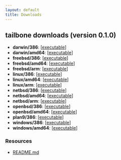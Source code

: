 ```yaml
---
layout: default
title: Downloads
---
```




tailbone downloads (version 0.1.0)
-------------

 * **darwin/386**: [[executable](darwin_386/tailbone)]
 * **darwin/amd64**: [[executable](darwin_amd64/tailbone)]
 * **freebsd/386**: [[executable](freebsd_386/tailbone)]
 * **freebsd/amd64**: [[executable](freebsd_amd64/tailbone)]
 * **freebsd/arm**: [[executable](freebsd_arm/tailbone)]
 * **linux/386**: [[executable](linux_386/tailbone)]
 * **linux/amd64**: [[executable](linux_amd64/tailbone)]
 * **linux/arm**: [[executable](linux_arm/tailbone)]
 * **netbsd/386**: [[executable](netbsd_386/tailbone)]
 * **netbsd/amd64**: [[executable](netbsd_amd64/tailbone)]
 * **netbsd/arm**: [[executable](netbsd_arm/tailbone)]
 * **openbsd/386**: [[executable](openbsd_386/tailbone)]
 * **openbsd/amd64**: [[executable](openbsd_amd64/tailbone)]
 * **plan9/386**: [[executable](plan9_386/tailbone)]
 * **windows/386**: [[executable](windows_386/tailbone.exe)]
 * **windows/amd64**: [[executable](windows_amd64/tailbone.exe)]

### Resources
 * [README.md](README.md)
